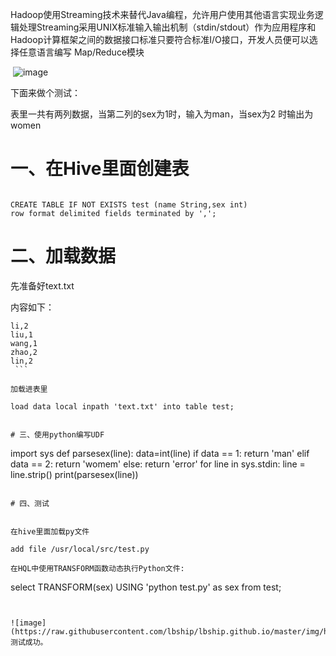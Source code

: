 Hadoop使用Streaming技术来替代Java编程，允许用户使用其他语言实现业务逻辑处理Streaming采用UNIX标准输入输出机制（stdin/stdout）作为应用程序和Hadoop计算框架之间的数据接口标准只要符合标准I/O接口，开发人员便可以选择任意语言编写
Map/Reduce模块

 ![image](https://raw.githubusercontent.com/lbship/lbship.github.io/master/img/hadoop2.6/H1.png)                   

下面来做个测试：

表里一共有两列数据，当第二列的sex为1时，输入为man，当sex为2 时输出为women

# 一、在Hive里面创建表  
```  

CREATE TABLE IF NOT EXISTS test (name String,sex int)
row format delimited fields terminated by ',';  

```  
# 二、加载数据

先准备好text.txt

内容如下：
```  
li,2
liu,1
wang,1
zhao,2
lin,2
 ```  

加载进表里
 
load data local inpath 'text.txt' into table test;
  

# 三、使用python编写UDF  

```  

import sys
def parsesex(line):
    data=int(line)
    if data == 1:
        return 'man'
    elif data == 2:
        return 'womem'
    else:
        return 'error'
for line in sys.stdin:
    line = line.strip()
    print(parsesex(line))    
    
```  

# 四、测试
 

在hive里面加载py文件

add file /usr/local/src/test.py

在HQL中使用TRANSFORM函数动态执行Python文件:  

```  
select TRANSFORM(sex) USING 'python test.py' as sex from test;
```  


![image](https://raw.githubusercontent.com/lbship/lbship.github.io/master/img/hadoop2.6/H2.png) 
测试成功。
